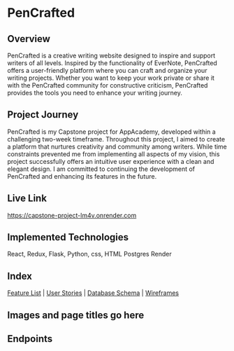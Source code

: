 # PenCrafted

## Overview

PenCrafted is a creative writing website designed to inspire and support writers of all levels. Inspired by the functionality of EverNote, PenCrafted offers a user-friendly platform where you can craft and organize your writing projects. Whether you want to keep your work private or share it with the PenCrafted community for constructive criticism, PenCrafted provides the tools you need to enhance your writing journey.

## Project Journey

PenCrafted is my Capstone project for AppAcademy, developed within a challenging two-week timeframe. Throughout this project, I aimed to create a platform that nurtures creativity and community among writers. While time constraints prevented me from implementing all aspects of my vision, this project successfully offers an intuitive user experience with a clean and elegant design. I am committed to continuing the development of PenCrafted and enhancing its features in the future.

## Live Link

https://capstone-project-lm4v.onrender.com


## Implemented Technologies

React, Redux, Flask, Python, css, HTML
Postgres
Render

## Index

[Feature List](https://github.com/llfbh33/Capstone-Project/wiki/Features---MVP)
| [User Stories](https://github.com/llfbh33/Capstone-Project/wiki/Features---MVP)
| [Database Schema](https://github.com/llfbh33/Capstone-Project/wiki/Database-Schema)
| [Wireframes](https://github.com/llfbh33/Capstone-Project/wiki/WireFrames)


## Images and page titles go here


## Endpoints


